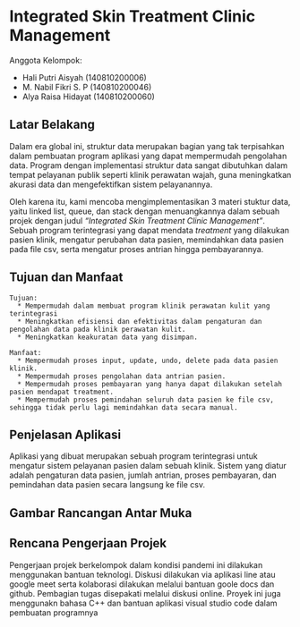 # Integrated Skin Treatment Clinic Management

Anggota Kelompok:

* Hali Putri Aisyah   (140810200006) 
* M. Nabil Fikri S. P (140810200046)
* Alya Raisa Hidayat  (140810200060)

## Latar Belakang
Dalam era global ini, struktur data merupakan bagian yang tak terpisahkan dalam pembuatan program aplikasi yang dapat mempermudah pengolahan data. Program dengan implementasi struktur data sangat dibutuhkan dalam tempat pelayanan publik seperti klinik perawatan wajah, guna meningkatkan akurasi data dan mengefektifkan sistem pelayanannya.

Oleh karena itu, kami mencoba mengimplementasikan 3 materi stuktur data, yaitu linked list, queue, dan stack dengan menuangkannya dalam sebuah projek dengan judul _“Integrated Skin Treatment Clinic Management”_. Sebuah program terintegrasi yang dapat mendata _treatment_ yang dilakukan pasien klinik, mengatur perubahan data pasien, memindahkan data pasien pada file csv, serta mengatur proses antrian hingga pembayarannya.

## Tujuan dan Manfaat
    Tujuan:
      * Mempermudah dalam membuat program klinik perawatan kulit yang terintegrasi
      * Meningkatkan efisiensi dan efektivitas dalam pengaturan dan pengolahan data pada klinik perawatan kulit.
      * Meningkatkan keakuratan data yang disimpan.

    Manfaat:
      * Mempermudah proses input, update, undo, delete pada data pasien klinik. 
      * Mempermudah proses pengolahan data antrian pasien.
      * Mempermudah proses pembayaran yang hanya dapat dilakukan setelah pasien mendapat treatment.
      * Mempermudah proses pemindahan seluruh data pasien ke file csv, sehingga tidak perlu lagi memindahkan data secara manual.


## Penjelasan Aplikasi
Aplikasi yang dibuat merupakan sebuah program terintegrasi untuk mengatur sistem pelayanan pasien dalam sebuah klinik.
Sistem yang diatur adalah pengaturan data pasien, jumlah antrian, proses pembayaran, dan pemindahan data pasien secara langsung ke file csv. 

## Gambar Rancangan Antar Muka

## Rencana Pengerjaan Projek
Pengerjaan projek berkelompok dalam kondisi pandemi ini dilakukan menggunakan bantuan teknologi. Diskusi dilakukan via aplikasi line atau google meet serta kolaborasi dilakukan melalui bantuan goole docs dan github. Pembagian tugas disepakati melalui diskusi online.
Proyek ini juga menggunakn bahasa C++ dan bantuan aplikasi visual studio code dalam pembuatan programnya
